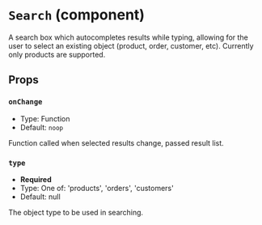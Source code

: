 `Search` (component)
====================

A search box which autocompletes results while typing, allowing for the user to select an existing object
(product, order, customer, etc). Currently only products are supported.

Props
-----

### `onChange`

- Type: Function
- Default: `noop`


Function called when selected results change, passed result list.


### `type`

- **Required**
- Type: One of: 'products', 'orders', 'customers'
- Default: null


The object type to be used in searching.


